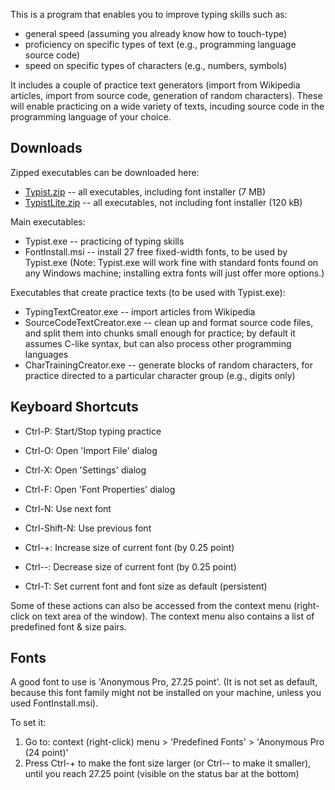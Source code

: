 This is a program that enables you to improve typing skills such as:

* general speed (assuming you already know how to touch-type)
* proficiency on specific types of text (e.g., programming language source code)
* speed on specific types of characters (e.g., numbers, symbols)

It includes a couple of practice text generators (import from Wikipedia articles, import from source code, generation of random characters). These will enable practicing on a wide variety of texts, incuding source code in the programming language of your choice.


Downloads
---------

Zipped executables can be downloaded here:

* [Typist.zip](http://dl.dropbox.com/u/14656944/Typist/Typist.zip) -- all executables, including font installer (7 MB)
* [TypistLite.zip](http://dl.dropbox.com/u/14656944/Typist/TypistLite.zip) -- all executables, not including font installer (120 kB)

Main executables:

* Typist.exe -- practicing of typing skills
* FontInstall.msi -- install 27 free fixed-width fonts, to be used by Typist.exe (Note: Typist.exe will work fine with standard fonts found on any Windows machine; installing extra fonts will just offer more options.)

Executables that create practice texts (to be used with Typist.exe):

* TypingTextCreator.exe -- import articles from Wikipedia
* SourceCodeTextCreator.exe -- clean up and format source code files, and split them into chunks small enough for practice; by default it assumes C-like syntax, but can also process other programming languages
* CharTrainingCreator.exe -- generate blocks of random characters, for practice directed to a particular character group (e.g., digits only)


Keyboard Shortcuts
------------------

* Ctrl-P: Start/Stop typing practice
* Ctrl-O: Open 'Import File' dialog
* Ctrl-X: Open 'Settings' dialog
* Ctrl-F: Open 'Font Properties' dialog

* Ctrl-N: Use next font
* Ctrl-Shift-N: Use previous font
* Ctrl-+: Increase size of current font (by 0.25 point)
* Ctrl--: Decrease size of current font (by 0.25 point)
* Ctrl-T: Set current font and font size as default (persistent)

Some of these actions can also be accessed from the context menu (right-click on text area of the window). The context menu also contains a list of predefined font & size pairs.


Fonts
-----

A good font to use is 'Anonymous Pro, 27.25 point'. (It is not set as default, because this font family might not be installed on your machine, unless you used FontInstall.msi).

To set it:

1. Go to: context (right-click) menu > 'Predefined Fonts' > 'Anonymous Pro (24 point)'
2. Press Ctrl-+ to make the font size larger (or Ctrl-- to make it smaller), until you reach 27.25 point (visible on the status bar at the bottom)

